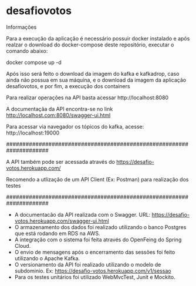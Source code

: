 # desafiovotos

Informações

Para a execução da aplicação é necessário possuir docker instalado e após realzar o download do docker-compose deste repositório, 
executar o comando abaixo:

docker compose up -d

Após isso será feito o download da imagem do kafka e kafkadrop, caso ainda não possua em sua máquina, 
e o download da imagem da aplicação desafiovotos, e por fim, a execução dos containers

Para realizar operações na API basta acessar http://localhost:8080

A documentaçãa da API encontra-se no link http://localhost.com:8080/swagger-ui.html

Para acessar via navegador os tópicos do kafka, acesse: http://localhost:19000

#####################################################################

A API também pode ser acessada através do https://desafio-votos.herokuapp.com/

Recomendo a utlização de um API Client (Ex: Postman) para realização dos testes

#####################################################################

- A documentacão da API realizada com o Swagger. URL: https://desafio-votos.herokuapp.com/swagger-ui.html
- O armazenamento dos dados foi realizado utilizando o banco Postgres que está rodando em RDS na AWS.
- A integração com o sistema foi feita através do OpenFeing do Spring Cloud.
- O envio de mensagens após o encerramento das sessões foi feito utilizando o Apache Kafka.
- O versionamento da API foi realizado utilizando o modelo de subdominio. Ex: https://desafio-votos.herokuapp.com/v1/sessao
- Para os testes unitários foi utilizado WebMvcTest, Junit e Mockito. 

